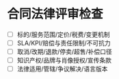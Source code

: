 # 合同法律评审检查

- [ ] 标的/服务范围/定价/税费/变更机制
- [ ] SLA/KPI/赔偿与责任限制/不可抗力
- [ ] 取消/改期/退款/停卖/超售/补偿口径
- [ ] 知识产权/品牌与肖像授权/宣传条款
- [ ] 法律适用/管辖/争议解决/语言版本
